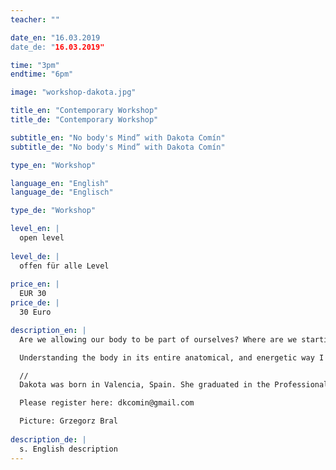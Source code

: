 ```yaml
---
teacher: ""

date_en: "16.03.2019
date_de: "16.03.2019"

time: "3pm"
endtime: "6pm"

image: "workshop-dakota.jpg"

title_en: "Contemporary Workshop"
title_de: "Contemporary Workshop"

subtitle_en: "No body's Mind” with Dakota Comín"
subtitle_de: "No body's Mind” with Dakota Comín"

type_en: "Workshop"

language_en: "English"
language_de: "Englisch"

type_de: "Workshop"

level_en: |
  open level  
  
level_de: |
  offen für alle Level  
  
price_en: |
  EUR 30
price_de: |
  30 Euro

description_en: |
  Are we allowing our body to be part of ourselves? Where are we starting? Where are we finishing? These are the main questions that I am following in my personal research. As it is so, I propose exercices through improvisation and movement structures, where we can increase our sensitivity in order to increase the awarness and strength of our entire self. Our nervous system allow us to connect body and mind, and I use this in my research as the key to go beyond my own limits.  

  Understanding the body in its entire anatomical, and energetic way I want to give the space to open new questions, and go beyond the comfort zone. In my research, thoughts and sensitivity are as important as physicality. Is the way we use our tools, that make us different human beigns.

  //  
  Dakota was born in Valencia, Spain. She graduated in the Professional Conservatory of Valencia in Contemporary Dance in 2013, where she was part of an exchange program with the Professional Conservatory of Antwerp, Belgium. In 2014, she moved to Madrid where she went through different schools and universities, like Dance and Audiovisuals Arts in Universidad Rey Juan Carlos, Antropology in Universidad Complutense de Madrid, Professional Dance Training Escuela de Danza Carmen Senra, or Descalzinha Professional Training. Paralel to that, she created her own project, which won the 1st Price in “Certamen de MicroDanza de Madrid” in 2015, and danced other projects linked to the professional trainings with coreographers like Sharon Fridman Projects in Movement, Maite Larañeta, Iker Gómez Physical Theater or Jesús Rubio. She starts working as a freelancer in 2016 around Spain and Portugal, with coreographers like MeyLing Bisogno, or Natalia Fernandes among others, and attends different dance Festivals like Summer Intensive in Portugal, or Costa Contemporánea in Spain. She also develops her own work with the solo “ The invisible body” presented in “El teatro del Arte” of Madrid in 2016. In 2018 she moves to Berlin, looking for new horizons, where she colaborates with the coreographer Svea Schneider. Now Dakota works as a freelancer based in Berlin, and combines the performing and coreographic work with teaching and sharing her own research in “No body's mind”.  

  Please register here: dkcomin@gmail.com  

  Picture: Grzegorz Bral  
  
description_de: |
  s. English description
---
```




